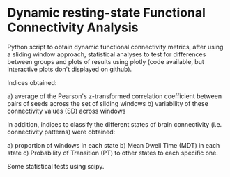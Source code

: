 # Dynamic resting-state Functional Connectivity Analysis

Python script to obtain dynamic functional connectivity metrics, after using a sliding window approach, statistical analyses to test for differences between groups and 
plots of results using plotly (code available, but interactive plots don't displayed on github). 

Indices obtained: 

a) average of the Pearson's z-transformed correlation coefficient between pairs of seeds across the set of sliding windows
b) variability of these connectivity values (SD) across windows 

In addition, indices to classify the different states of brain connectivity (i.e. connectivity patterns) were obtained: 

a) proportion of windows in each state
b) Mean Dwell Time (MDT) in each state
c) Probability of Transition (PT) to other states to each specific one. 

Some statistical tests using scipy. 
